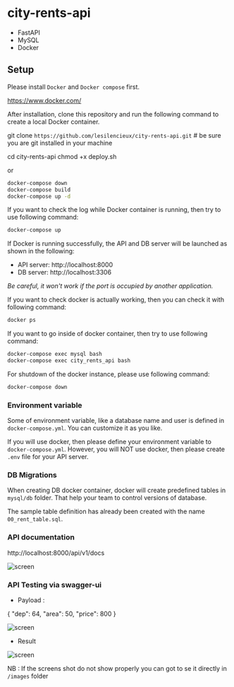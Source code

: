 # city-rents-api

- FastAPI
- MySQL
- Docker

## Setup

Please install `Docker` and `Docker compose` first.

https://www.docker.com/

After installation, clone this repository and run the following command to create a local Docker container.

git clone `https://github.com/lesilencieux/city-rents-api.git` # be  sure you are git installed in your machine

cd city-rents-api
chmod +x deploy.sh

or 

```bash
docker-compose down 
docker-compose build
docker-compose up -d
```

If you want to check the log while Docker container is running, then try to use following command:

```bash
docker-compose up
```

If Docker is running successfully, the API and DB server will be launched as shown in the following:

- API server: http://localhost:8000
- DB server: http://localhost:3306

_Be careful, it won't work if the port is occupied by another application._

If you want to check docker is actually working, then you can check it with following command:

```bash
docker ps
```

If you want to go inside of docker container, then try to use following command:

```bash
docker-compose exec mysql bash
docker-compose exec city_rents_api bash
```

For shutdown of the docker instance, please use following command:

```bash
docker-compose down
```

### Environment variable

Some of environment variable, like a database name and user is defined in `docker-compose.yml`.
You can customize it as you like.

If you will use docker, then please define your environment variable to `docker-compose.yml`.
However, you will NOT use docker, then please create `.env` file for your API server.

### DB Migrations

When creating DB docker container, docker will create predefined tables in `mysql/db` folder.
That help your team to control versions of database.

The sample table definition has already been created with the name `00_rent_table.sql`.

### API documentation

http://localhost:8000/api/v1/docs

![screen](https://github.com/lesilencieux/city-rents-api.git/city-rents-api/api/images/13.png)

### API Testing via swagger-ui

- Payload :

{
  "dep": 64,
  "area": 50,
  "price": 800
}

![screen](https://github.com/lesilencieux/city-rents-api.git/city-rents-api/api/images/12.png)

- Result

![screen](https://github.com/lesilencieux/city-rents-api.git/city-rents-api/api/images/11.png)


NB :  If the screens shot do not show properly you can got to se it directly in `/images` folder





